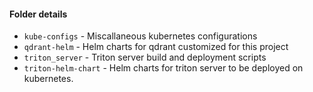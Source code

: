 #### Folder details

 - `kube-configs` - Miscallaneous kubernetes configurations
 - `qdrant-helm` - Helm charts for qdrant customized for this project
 - `triton_server` - Triton server build and deployment scripts
 - `triton-helm-chart` - Helm charts for triton server to be deployed on kubernetes.